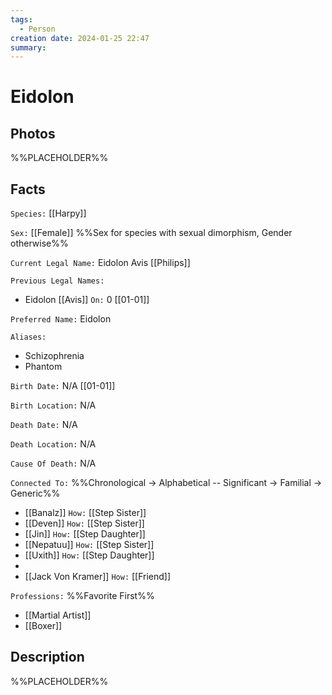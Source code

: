 ```yaml
---
tags:
  - Person
creation date: 2024-01-25 22:47
summary:
---
```

# Eidolon

## Photos

%%PLACEHOLDER%%

## Facts

`Species:` [[Harpy]]

`Sex:` [[Female]] %%Sex for species with sexual dimorphism, Gender otherwise%%

`Current Legal Name:` Eidolon Avis [[Philips]]

`Previous Legal Names:`
- Eidolon [[Avis]] `On:` 0 [[01-01]]

`Preferred Name:` Eidolon

`Aliases:`
- Schizophrenia
- Phantom

`Birth Date:` N/A [[01-01]]

`Birth Location:` N/A

`Death Date:` N/A

`Death Location:` N/A

`Cause Of Death:` N/A

`Connected To:` %%Chronological -> Alphabetical -- Significant -> Familial -> Generic%%
- [[Banalz]] `How:` [[Step Sister]]
- [[Deven]] `How:` [[Step Sister]]
- [[Jin]] `How:` [[Step Daughter]]
- [[Nepatuu]] `How:` [[Step Sister]]
- [[Uxith]] `How:` [[Step Daughter]]
- 
- [[Jack Von Kramer]] `How:` [[Friend]]

`Professions:` %%Favorite First%%
- [[Martial Artist]]
- [[Boxer]]

## Description

%%PLACEHOLDER%%
